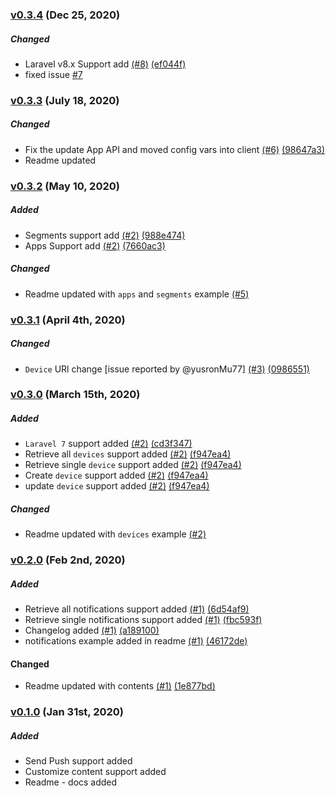### [v0.3.4](https://github.com/shailesh-ladumor/one-signal/releases/tag/v0.3.4) (Dec 25, 2020)

##### Changed
* Laravel v8.x Support add  [(#8)](https://github.com/shailesh-ladumor/one-signal/pull/8) [(ef044f)](https://github.com/shailesh-ladumor/one-signal/pull/8/commits/42e34111340519ebf9104ea0f5a3c49892ef044f)
* fixed issue [#7](https://github.com/shailesh-ladumor/one-signal/issues/7)

### [v0.3.3](https://github.com/shailesh-ladumor/one-signal/releases/tag/v0.3.3) (July 18, 2020)

##### Changed
* Fix the update App API and moved config vars into client [(#6)](https://github.com/shailesh-ladumor/one-signal/pull/6) [(98647a3)](https://github.com/shailesh-ladumor/one-signal/pull/6/commits/98647a35d7b69d8f63adad803278a85f8244b6ed)
* Readme updated 

### [v0.3.2](https://github.com/shailesh-ladumor/one-signal/releases/tag/v0.3.2) (May 10, 2020)

##### Added
* Segments support add [(#2)](https://github.com/shailesh-ladumor/one-signal/pull/5) [(988e474)](https://github.com/shailesh-ladumor/one-signal/commit/988e4741249a37d076c08ff902dadf84c399a77e)
* Apps Support add [(#2)](https://github.com/shailesh-ladumor/one-signal/pull/5) [(7660ac3)](https://github.com/shailesh-ladumor/one-signal/commit/7660ac39baa55d2eb60610ed50192a80d3e086ee)
##### Changed
* Readme updated with `apps` and `segments` example [(#5)](https://github.com/shailesh-ladumor/one-signal/pull/5)

### [v0.3.1](https://github.com/shailesh-ladumor/one-signal/releases/tag/v0.3.1) (April 4th, 2020)
##### Changed
* `Device` URl change [issue reported by @yusronMu77] [(#3)](https://github.com/shailesh-ladumor/one-signal/issues/3) [(0986551)](https://github.com/shailesh-ladumor/one-signal/commit/0986551481e395da25aef4f6895f63a0e0c4e914)

### [v0.3.0](https://github.com/shailesh-ladumor/one-signal/releases/tag/v0.3.0) (March 15th, 2020)

##### Added
* `Laravel 7` support added  [(#2)](https://github.com/shailesh-ladumor/one-signal/pull/2) [(cd3f347)](https://github.com/shailesh-ladumor/one-signal/pull/2/commits/cd3f347e4ee0cf1cd9101c2dae599713e9d650f7)
* Retrieve all `devices` support added [(#2)](https://github.com/shailesh-ladumor/one-signal/pull/2) [(f947ea4)](https://github.com/shailesh-ladumor/one-signal/pull/2/commits/f947ea4bbe3dcf14aaefd0942eff07375e818c56#diff-21b615b0e4f9bb5208699be064b7d31bR174)
* Retrieve single `device` support added [(#2)](https://github.com/shailesh-ladumor/one-signal/pull/2) [(f947ea4)](https://github.com/shailesh-ladumor/one-signal/pull/2/commits/f947ea4bbe3dcf14aaefd0942eff07375e818c56#diff-21b615b0e4f9bb5208699be064b7d31bR188) 
* Create `device` support added [(#2)](https://github.com/shailesh-ladumor/one-signal/pull/2) [(f947ea4)](https://github.com/shailesh-ladumor/one-signal/pull/2/commits/f947ea4bbe3dcf14aaefd0942eff07375e818c56#diff-21b615b0e4f9bb5208699be064b7d31bR202)
* update `device` support added [(#2)](https://github.com/shailesh-ladumor/one-signal/pull/2) [(f947ea4)](https://github.com/shailesh-ladumor/one-signal/pull/2/commits/f947ea4bbe3dcf14aaefd0942eff07375e818c56#diff-21b615b0e4f9bb5208699be064b7d31bR223)
##### Changed
* Readme updated with `devices` example [(#2)](https://github.com/shailesh-ladumor/one-signal/pull/2)

### [v0.2.0](https://github.com/shailesh-ladumor/one-signal/releases/tag/v0.2.0) (Feb 2nd, 2020)

##### Added

* Retrieve all notifications support added [(#1)](https://github.com/shailesh-ladumor/one-signal/pull/1) [(6d54af9)](https://github.com/shailesh-ladumor/one-signal/pull/1/commits/6d54af94f134a541ddbc02f9c823097093fce72a)
* Retrieve single notifications support added [(#1)](https://github.com/shailesh-ladumor/one-signal/pull/1) [(fbc593f)](https://github.com/shailesh-ladumor/one-signal/pull/1/commits/fbc593fd4aa2ff63d194d84bbe64c6ce1b86a27b)
* Changelog added [(#1)](https://github.com/shailesh-ladumor/one-signal/pull/1)  [(a189100)](https://github.com/shailesh-ladumor/one-signal/pull/1/commits/a189100566076e66459f5768affbaaa0c907421e)
* notifications example added in readme [(#1)](https://github.com/shailesh-ladumor/one-signal/pull/1) [(46172de)](https://github.com/shailesh-ladumor/one-signal/pull/1/commits/46172deffa10fb973fdfb1ea074636a902eadfd8)

#### Changed
* Readme updated with contents [(#1)](https://github.com/shailesh-ladumor/one-signal/pull/1)  [(1e877bd)](https://github.com/shailesh-ladumor/one-signal/pull/1/commits/1e877bdbe154eeb36c384c4aa4d3827d65764779)

### [v0.1.0](https://github.com/shailesh-ladumor/one-signal/releases/tag/v0.1.0) (Jan 31st, 2020)

##### Added

* Send Push support added
* Customize content support added
* Readme - docs added

